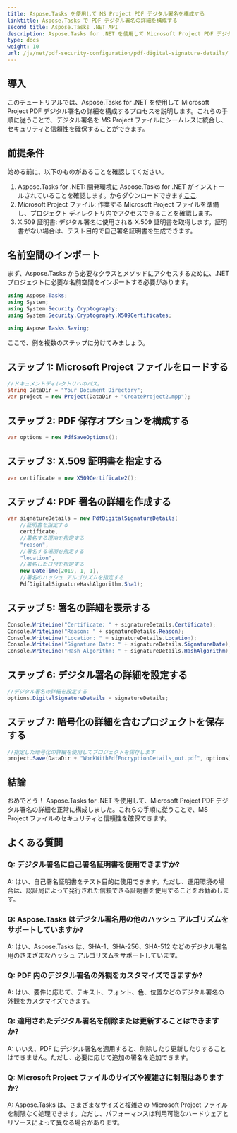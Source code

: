 ```yaml
---
title: Aspose.Tasks を使用して MS Project PDF デジタル署名を構成する
linktitle: Aspose.Tasks で PDF デジタル署名の詳細を構成する
second_title: Aspose.Tasks .NET API
description: Aspose.Tasks for .NET を使用して Microsoft Project PDF デジタル署名の詳細を構成する方法を学習します。プロジェクト ファイルのセキュリティと信頼性を確保します。
type: docs
weight: 10
url: /ja/net/pdf-security-configuration/pdf-digital-signature-details/
---
```

## 導入
このチュートリアルでは、Aspose.Tasks for .NET を使用して Microsoft Project PDF デジタル署名の詳細を構成するプロセスを説明します。これらの手順に従うことで、デジタル署名を MS Project ファイルにシームレスに統合し、セキュリティと信頼性を確保することができます。
## 前提条件
始める前に、以下のものがあることを確認してください。
1.  Aspose.Tasks for .NET: 開発環境に Aspose.Tasks for .NET がインストールされていることを確認します。からダウンロードできます[ここ](https://releases.aspose.com/tasks/net/).
2. Microsoft Project ファイル: 作業する Microsoft Project ファイルを準備し、プロジェクト ディレクトリ内でアクセスできることを確認します。
3. X.509 証明書: デジタル署名に使用される X.509 証明書を取得します。証明書がない場合は、テスト目的で自己署名証明書を生成できます。
## 名前空間のインポート
まず、Aspose.Tasks から必要なクラスとメソッドにアクセスするために、.NET プロジェクトに必要な名前空間をインポートする必要があります。
```csharp
using Aspose.Tasks;
using System;
using System.Security.Cryptography;
using System.Security.Cryptography.X509Certificates;

using Aspose.Tasks.Saving;
```
ここで、例を複数のステップに分けてみましょう。
## ステップ 1: Microsoft Project ファイルをロードする
```csharp
//ドキュメントディレクトリへのパス。
string DataDir = "Your Document Directory";
var project = new Project(DataDir + "CreateProject2.mpp");
```
## ステップ 2: PDF 保存オプションを構成する
```csharp
var options = new PdfSaveOptions();
```
## ステップ 3: X.509 証明書を指定する
```csharp
var certificate = new X509Certificate2();
```
## ステップ 4: PDF 署名の詳細を作成する
```csharp
var signatureDetails = new PdfDigitalSignatureDetails(
    //証明書を指定する
    certificate,
    //署名する理由を指定する
    "reason",
    //署名する場所を指定する
    "location",
    //署名した日付を指定する
    new DateTime(2019, 1, 1),
    //署名のハッシュ アルゴリズムを指定する
    PdfDigitalSignatureHashAlgorithm.Sha1);
```
## ステップ 5: 署名の詳細を表示する
```csharp
Console.WriteLine("Certificate: " + signatureDetails.Certificate);
Console.WriteLine("Reason: " + signatureDetails.Reason);
Console.WriteLine("Location: " + signatureDetails.Location);
Console.WriteLine("Signature Date: " + signatureDetails.SignatureDate);
Console.WriteLine("Hash Algorithm: " + signatureDetails.HashAlgorithm);
```
## ステップ 6: デジタル署名の詳細を設定する
```csharp
//デジタル署名の詳細を設定する
options.DigitalSignatureDetails = signatureDetails;
```
## ステップ 7: 暗号化の詳細を含むプロジェクトを保存する
```csharp
//指定した暗号化の詳細を使用してプロジェクトを保存します
project.Save(DataDir + "WorkWithPdfEncryptionDetails_out.pdf", options);
```
## 結論
おめでとう！ Aspose.Tasks for .NET を使用して、Microsoft Project PDF デジタル署名の詳細を正常に構成しました。これらの手順に従うことで、MS Project ファイルのセキュリティと信頼性を確保できます。
## よくある質問
### Q: デジタル署名に自己署名証明書を使用できますか?
A: はい、自己署名証明書をテスト目的に使用できます。ただし、運用環境の場合は、認証局によって発行された信頼できる証明書を使用することをお勧めします。
### Q: Aspose.Tasks はデジタル署名用の他のハッシュ アルゴリズムをサポートしていますか?
A: はい、Aspose.Tasks は、SHA-1、SHA-256、SHA-512 などのデジタル署名用のさまざまなハッシュ アルゴリズムをサポートしています。
### Q: PDF 内のデジタル署名の外観をカスタマイズできますか?
A: はい、要件に応じて、テキスト、フォント、色、位置などのデジタル署名の外観をカスタマイズできます。
### Q: 適用されたデジタル署名を削除または更新することはできますか?
A: いいえ、PDF にデジタル署名を適用すると、削除したり更新したりすることはできません。ただし、必要に応じて追加の署名を追加できます。
### Q: Microsoft Project ファイルのサイズや複雑さに制限はありますか?
A: Aspose.Tasks は、さまざまなサイズと複雑さの Microsoft Project ファイルを制限なく処理できます。ただし、パフォーマンスは利用可能なハードウェアとリソースによって異なる場合があります。